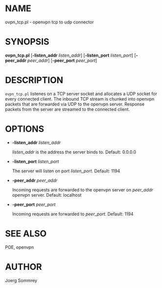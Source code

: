 # NAME

ovpn\_tcp.pl - openvpn tcp to udp connector

# SYNOPSIS

**ovpn\_tcp.pl** \[**-listen\_addr** _listen\_addr_\] \[**-listen\_port**
_listen\_port_\] \[**-peer\_addr** _peer\_addr_\] \[**-peer\_port** _peer\_port_\]

# DESCRIPTION

`ovpn_tcp.pl` listenes on a TCP server socket and allocates a UDP socket
for every connected client.
The inbound TCP stream is chunked into openvpn packets that are 
forwarded via UDP to the openvpn server.
Response packets from the server are streamed to the connected client.

# OPTIONS

- **-listen\_addr** _listen\_addr_

    _listen\_addr_ is the address the server binds to.
    Default: 0.0.0.0

- **-listen\_port** _listen\_port_

    The server will listen on port _listen\_port_.
    Default: 1194

- **-peer\_addr** _peer\_addr_

    Incoming requests are forwarded to the openvpn server on
    _peer\_addr_ openvpn server.
    Default: localhost

- **-peer\_port** _peer\_port_

    Incoming requests are forwarded to _peer\_port_.
    Default: 1194

# SEE ALSO

POE, openvpn

# AUTHOR

Joerg Sommrey

